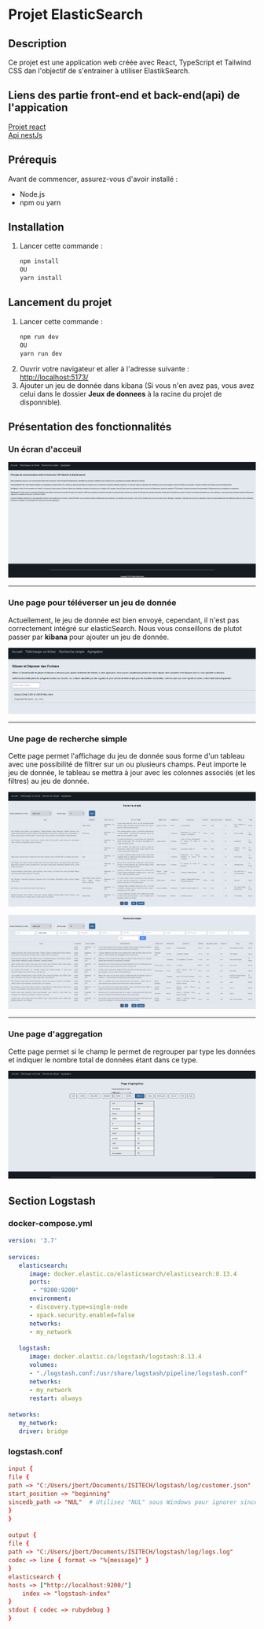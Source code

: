 # Projet ElasticSearch

## Description

Ce projet est une application web créée avec React, TypeScript et Tailwind CSS dan l'objectif de s'entrainer à utiliser ElastikSearch.

## Liens des partie front-end et back-end(api) de l'appication
[Projet react](https://github.com/Flunshield/frontElasticSearch)  
[Api nestJs](https://github.com/kbegot/back-app-elasticsearch)

## Prérequis

Avant de commencer, assurez-vous d'avoir installé :

- Node.js
- npm ou yarn

## Installation

1. Lancer cette commande :
    ```bash
    npm install
    OU
    yarn install
    ```

## Lancement du projet
1. Lancer cette commande :
    ```bash
    npm run dev
    OU
    yarn run dev
    ```
2. Ouvrir votre navigateur et aller à l'adresse suivante : [http://localhost:5173/](http://localhost:5173/)
3. Ajouter un jeu de donnée dans kibana (Si vous n'en avez pas, vous avez celui dans le dossier **Jeux de donnees** à la racine du projet de disponnible).

## Présentation des fonctionnalités
### Un écran d'acceuil
![alt text](image.png)

------
### Une page pour téléverser un jeu de donnée

Actuellement, le jeu de donnée est bien envoyé, cependant, il n'est pas correctement intégré sur elasticSearch. Nous vous conseillons de plutot passer par **kibana** pour ajouter un jeu de donnée.

![alt text](image-1.png)

------
### Une page de recherche simple

Cette page permet l'affichage du jeu de donnée sous forme d'un tableau avec une possibilité de filtrer sur un ou plusieurs champs. Peut importe le jeu de donnée, le tableau se mettra à jour avec les colonnes associés (et les filtres) au jeu de donnée.

![img.png](img.png)

![alt text](image-2.png)

------
### Une page d'aggregation

Cette page permet si le champ le permet de regrouper par type les données et indiquer le nombre total de données étant dans ce type.

![alt text](image-3.png)

## Section Logstash

### docker-compose.yml
    
```yml
version: '3.7'

services:
   elasticsearch:
      image: docker.elastic.co/elasticsearch/elasticsearch:8.13.4
      ports:
       - "9200:9200"
      environment:
      - discovery.type=single-node
      - xpack.security.enabled=false
      networks:
      - my_network

   logstash:
      image: docker.elastic.co/logstash/logstash:8.13.4
      volumes:
      - "./logstash.conf:/usr/share/logstash/pipeline/logstash.conf"
      networks:
      - my_network
      restart: always

networks:
   my_network:
   driver: bridge
```
### logstash.conf

```conf
input {
file {
path => "C:/Users/jbert/Documents/ISITECH/logstash/log/customer.json"
start_position => "beginning"
sincedb_path => "NUL"  # Utilisez "NUL" sous Windows pour ignorer sincedb
}
}

output {
file {
path => "C:/Users/jbert/Documents/ISITECH/logstash/log/logs.log"
codec => line { format => "%{message}" }
}
elasticsearch {
hosts => ["http://localhost:9200/"]
    index => "logstash-index"
}
stdout { codec => rubydebug }
}
```
